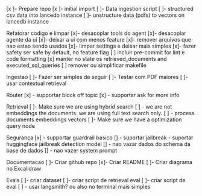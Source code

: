 [x ]- Prepare repo
[x ]- initial import
[ ]- Data ingestion script
    [ ]- structured csv data into lancedb instance
    [ ]- unstructure data (pdfs) to vectors on lancedb instance

Refatorar codigo e limpar
[x]- desacoplar tools do agent
[x]- desacoplar agente da ui
[x]- deixar a ui com menos feature
[x]- remover arquivos que nao estao sendo usados
[x]- limpar settings e deixar mais simples
    [x]- fazer safety ser safe by default, no feature flag
[ ] incluir pre-commit for lint e code formatting
[x] manter no state os retrieved_documents and executed_sql_queries
[ ] remover ou simplificar makefile

Ingestao
[ ]- Fazer ser simples de seguir
[ ]- Testar com PDF maiores
[ ]- usar contextual retrieval

Router
[x] - supportar block off topic
[x] - supportar ask for more info

Retrieval
[ ]- Make sure we are using hybrid search
    [ ] - we are not embeddings the documents. we are using full text search only.
    [ ] - process documents embeddings vectors
[ ]- Make sure we have a optimization query node

Segurança
[x] - supportar guardrail basico
[] - suportar jailbreak
    - suportar huggingface jailbreak detection model
[] - nao vazar dados do schema da base de dados
[] - nao vazer system prompt

Documentacao
[ ]- Criar github repo
[x]- Criar README
[ ]- Criar diagrama no Excalidraw


Evals
[ ]- criar dataset
[ ]- criar script de retrieval eval
[ ]- criar script de eval
   [ ] - usar langsmith? ou also no terminal mais simples
